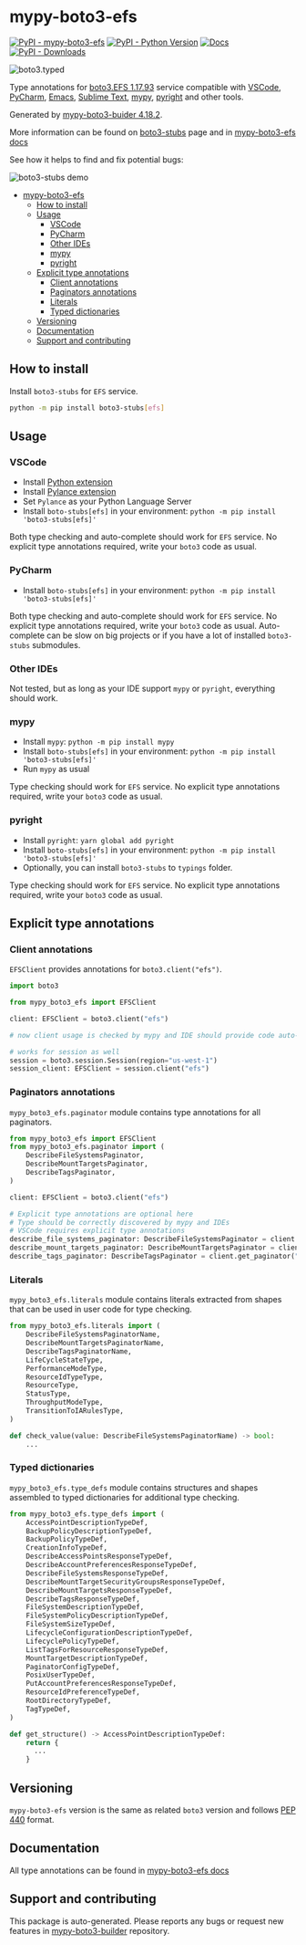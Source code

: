 <a id="mypy-boto3-efs"></a>

# mypy-boto3-efs

[![PyPI - mypy-boto3-efs](https://img.shields.io/pypi/v/mypy-boto3-efs.svg?color=blue)](https://pypi.org/project/mypy-boto3-efs)
[![PyPI - Python Version](https://img.shields.io/pypi/pyversions/mypy-boto3-efs.svg?color=blue)](https://pypi.org/project/mypy-boto3-efs)
[![Docs](https://img.shields.io/readthedocs/mypy-boto3-builder.svg?color=blue)](https://mypy-boto3-builder.readthedocs.io/)
[![PyPI - Downloads](https://img.shields.io/pypi/dw/mypy-boto3-efs?color=blue)](https://pypistats.org/packages/mypy-boto3-efs)

![boto3.typed](https://github.com/vemel/mypy_boto3_builder/raw/master/logo.png)

Type annotations for
[boto3.EFS 1.17.93](https://boto3.amazonaws.com/v1/documentation/api/1.17.93/reference/services/efs.html#EFS)
service compatible with [VSCode](https://code.visualstudio.com/),
[PyCharm](https://www.jetbrains.com/pycharm/),
[Emacs](https://www.gnu.org/software/emacs/),
[Sublime Text](https://www.sublimetext.com/),
[mypy](https://github.com/python/mypy),
[pyright](https://github.com/microsoft/pyright) and other tools.

Generated by
[mypy-boto3-buider 4.18.2](https://github.com/vemel/mypy_boto3_builder).

More information can be found on
[boto3-stubs](https://pypi.org/project/boto3-stubs/) page and in
[mypy-boto3-efs docs](https://vemel.github.io/boto3_stubs_docs/mypy_boto3_efs/)

See how it helps to find and fix potential bugs:

![boto3-stubs demo](https://github.com/vemel/mypy_boto3_builder/raw/master/demo.gif)

- [mypy-boto3-efs](#mypy-boto3-efs)
  - [How to install](#how-to-install)
  - [Usage](#usage)
    - [VSCode](#vscode)
    - [PyCharm](#pycharm)
    - [Other IDEs](#other-ides)
    - [mypy](#mypy)
    - [pyright](#pyright)
  - [Explicit type annotations](#explicit-type-annotations)
    - [Client annotations](#client-annotations)
    - [Paginators annotations](#paginators-annotations)
    - [Literals](#literals)
    - [Typed dictionaries](#typed-dictionaries)
  - [Versioning](#versioning)
  - [Documentation](#documentation)
  - [Support and contributing](#support-and-contributing)

<a id="how-to-install"></a>

## How to install

Install `boto3-stubs` for `EFS` service.

```bash
python -m pip install boto3-stubs[efs]
```

<a id="usage"></a>

## Usage

<a id="vscode"></a>

### VSCode

- Install
  [Python extension](https://marketplace.visualstudio.com/items?itemName=ms-python.python)
- Install
  [Pylance extension](https://marketplace.visualstudio.com/items?itemName=ms-python.vscode-pylance)
- Set `Pylance` as your Python Language Server
- Install `boto-stubs[efs]` in your environment:
  `python -m pip install 'boto3-stubs[efs]'`

Both type checking and auto-complete should work for `EFS` service. No explicit
type annotations required, write your `boto3` code as usual.

<a id="pycharm"></a>

### PyCharm

- Install `boto-stubs[efs]` in your environment:
  `python -m pip install 'boto3-stubs[efs]'`

Both type checking and auto-complete should work for `EFS` service. No explicit
type annotations required, write your `boto3` code as usual. Auto-complete can
be slow on big projects or if you have a lot of installed `boto3-stubs`
submodules.

<a id="other-ides"></a>

### Other IDEs

Not tested, but as long as your IDE support `mypy` or `pyright`, everything
should work.

<a id="mypy"></a>

### mypy

- Install `mypy`: `python -m pip install mypy`
- Install `boto-stubs[efs]` in your environment:
  `python -m pip install 'boto3-stubs[efs]'`
- Run `mypy` as usual

Type checking should work for `EFS` service. No explicit type annotations
required, write your `boto3` code as usual.

<a id="pyright"></a>

### pyright

- Install `pyright`: `yarn global add pyright`
- Install `boto-stubs[efs]` in your environment:
  `python -m pip install 'boto3-stubs[efs]'`
- Optionally, you can install `boto3-stubs` to `typings` folder.

Type checking should work for `EFS` service. No explicit type annotations
required, write your `boto3` code as usual.

<a id="explicit-type-annotations"></a>

## Explicit type annotations

<a id="client-annotations"></a>

### Client annotations

`EFSClient` provides annotations for `boto3.client("efs")`.

```python
import boto3

from mypy_boto3_efs import EFSClient

client: EFSClient = boto3.client("efs")

# now client usage is checked by mypy and IDE should provide code auto-complete

# works for session as well
session = boto3.session.Session(region="us-west-1")
session_client: EFSClient = session.client("efs")
```

<a id="paginators-annotations"></a>

### Paginators annotations

`mypy_boto3_efs.paginator` module contains type annotations for all paginators.

```python
from mypy_boto3_efs import EFSClient
from mypy_boto3_efs.paginator import (
    DescribeFileSystemsPaginator,
    DescribeMountTargetsPaginator,
    DescribeTagsPaginator,
)

client: EFSClient = boto3.client("efs")

# Explicit type annotations are optional here
# Type should be correctly discovered by mypy and IDEs
# VSCode requires explicit type annotations
describe_file_systems_paginator: DescribeFileSystemsPaginator = client.get_paginator("describe_file_systems")
describe_mount_targets_paginator: DescribeMountTargetsPaginator = client.get_paginator("describe_mount_targets")
describe_tags_paginator: DescribeTagsPaginator = client.get_paginator("describe_tags")
```

<a id="literals"></a>

### Literals

`mypy_boto3_efs.literals` module contains literals extracted from shapes that
can be used in user code for type checking.

```python
from mypy_boto3_efs.literals import (
    DescribeFileSystemsPaginatorName,
    DescribeMountTargetsPaginatorName,
    DescribeTagsPaginatorName,
    LifeCycleStateType,
    PerformanceModeType,
    ResourceIdTypeType,
    ResourceType,
    StatusType,
    ThroughputModeType,
    TransitionToIARulesType,
)

def check_value(value: DescribeFileSystemsPaginatorName) -> bool:
    ...
```

<a id="typed-dictionaries"></a>

### Typed dictionaries

`mypy_boto3_efs.type_defs` module contains structures and shapes assembled to
typed dictionaries for additional type checking.

```python
from mypy_boto3_efs.type_defs import (
    AccessPointDescriptionTypeDef,
    BackupPolicyDescriptionTypeDef,
    BackupPolicyTypeDef,
    CreationInfoTypeDef,
    DescribeAccessPointsResponseTypeDef,
    DescribeAccountPreferencesResponseTypeDef,
    DescribeFileSystemsResponseTypeDef,
    DescribeMountTargetSecurityGroupsResponseTypeDef,
    DescribeMountTargetsResponseTypeDef,
    DescribeTagsResponseTypeDef,
    FileSystemDescriptionTypeDef,
    FileSystemPolicyDescriptionTypeDef,
    FileSystemSizeTypeDef,
    LifecycleConfigurationDescriptionTypeDef,
    LifecyclePolicyTypeDef,
    ListTagsForResourceResponseTypeDef,
    MountTargetDescriptionTypeDef,
    PaginatorConfigTypeDef,
    PosixUserTypeDef,
    PutAccountPreferencesResponseTypeDef,
    ResourceIdPreferenceTypeDef,
    RootDirectoryTypeDef,
    TagTypeDef,
)

def get_structure() -> AccessPointDescriptionTypeDef:
    return {
      ...
    }
```

<a id="versioning"></a>

## Versioning

`mypy-boto3-efs` version is the same as related `boto3` version and follows
[PEP 440](https://www.python.org/dev/peps/pep-0440/) format.

<a id="documentation"></a>

## Documentation

All type annotations can be found in
[mypy-boto3-efs docs](https://vemel.github.io/boto3_stubs_docs/mypy_boto3_efs/)

<a id="support-and-contributing"></a>

## Support and contributing

This package is auto-generated. Please reports any bugs or request new features
in [mypy-boto3-builder](https://github.com/vemel/mypy_boto3_builder/issues/)
repository.
